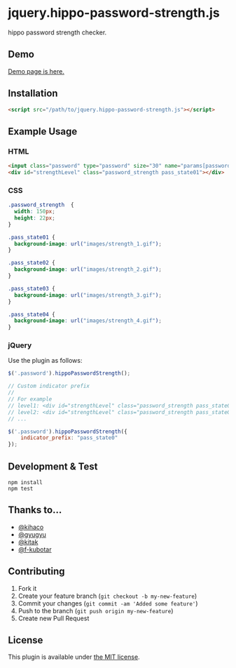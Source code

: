 jquery.hippo-password-strength.js
===============================

hippo password strength checker.

## Demo
[Demo page is here.](http://kuro96.heteml.jp/hippo-password-strength/hippo.html)

## Installation
```html
<script src="/path/to/jquery.hippo-password-strength.js"></script>
```

## Example Usage
### HTML

```html
<input class="password" type="password" size="30" name="params[password]" value="" data-indicator="strengthLevel">
<div id="strengthLevel" class="password_strength pass_state01"></div>
```

### CSS
```css
.password_strength  {
  width: 150px;
  height: 22px;
}

.pass_state01 {
  background-image: url("images/strength_1.gif");
}

.pass_state02 {
  background-image: url("images/strength_2.gif");
}

.pass_state03 {
  background-image: url("images/strength_3.gif");
}

.pass_state04 {
  background-image: url("images/strength_4.gif");
}
```

### jQuery

Use the plugin as follows:

```js
$('.password').hippoPasswordStrength();

// Custom indicator prefix
//
// For example
// level1: <div id="strengthLevel" class="password_strength pass_state01"><div>
// level2: <div id="strengthLevel" class="password_strength pass_state02"><div>
// ...

$('.password').hippoPasswordStrength({
    indicator_prefix: "pass_state0"
});
```

## Development & Test
```
npm install
npm test
```

## Thanks to…

* [@kihaco](http://github.com/kihaco)
* [@gyugyu](http://github.com/gyugyu)
* [@kitak](http://github.com/kitak)
* [@f-kubotar](https://github.com/f-kubotar)

## Contributing

1. Fork it
2. Create your feature branch (`git checkout -b my-new-feature`)
3. Commit your changes (`git commit -am 'Added some feature'`)
4. Push to the branch (`git push origin my-new-feature`)
5. Create new Pull Request

## License

This plugin is available under [the MIT license](http://opensource.org/licenses/MIT).
